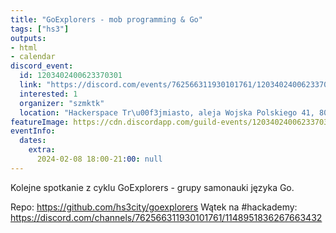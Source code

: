 ```yaml
---
title: "GoExplorers - mob programming & Go"
tags: ["hs3"]
outputs:
- html
- calendar
discord_event:
  id: 1203402400623370301
  link: "https://discord.com/events/762566311930101761/1203402400623370301"
  interested: 1
  organizer: "szmktk"
  location: "Hackerspace Tr\u00f3jmiasto, aleja Wojska Polskiego 41, 80-268 Gda\u0144sk"
featureImage: https://cdn.discordapp.com/guild-events/1203402400623370301/3c118ba8cd7824e10bc9124bc46fbd33.png?size=1024
eventInfo:
  dates:
    extra:
      2024-02-08 18:00-21:00: null
---
```

Kolejne spotkanie z cyklu GoExplorers - grupy samonauki języka Go.

Repo: https://github.com/hs3city/goexplorers
Wątek na #hackademy: https://discord.com/channels/762566311930101761/1148951836267663432
